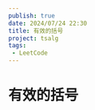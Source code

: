 ```yaml
---
publish: true
date: 2024/07/24 22:30
title: 有效的括号
project: tsalg
tags:
 - LeetCode
---
```


# 有效的括号

